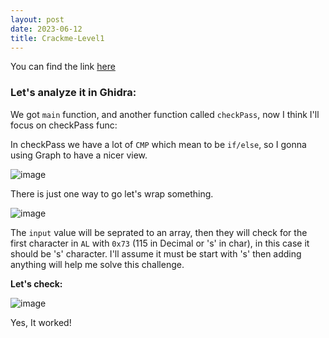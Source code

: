 ```yaml
---
layout: post
date: 2023-06-12
title: Crackme-Level1
---
```


You can find the link [here](https://crackmes.one/crackme/646627a933c5d439389131d9)

### Let's analyze it in Ghidra:

We got `main` function, and another function called `checkPass`, now I think I'll focus on checkPass func:

In checkPass we have a lot of `CMP` which mean to be `if/else`, so I gonna using Graph to have a nicer view.

![image](https://github.com/br0k4n/br0k4n.github.io/assets/136005668/cda13570-9749-4cb9-be09-db9da931e054)

There is just one way to go let's wrap something.

![image](https://github.com/br0k4n/br0k4n.github.io/assets/136005668/88d3f4f1-1579-4baa-955b-76669fb12ff5)

The `input` value will be seprated to an array, then they will check for the first character in `AL` with `0x73` (115 in Decimal or 's' in char), in this case it should be 's' character. I'll assume it must be start with 's' then adding anything will help me solve this challenge.

**Let's check:**

![image](https://github.com/br0k4n/br0k4n.github.io/assets/136005668/b2ee961b-f47b-4a24-b43a-fab452558c3e)

Yes, It worked!
